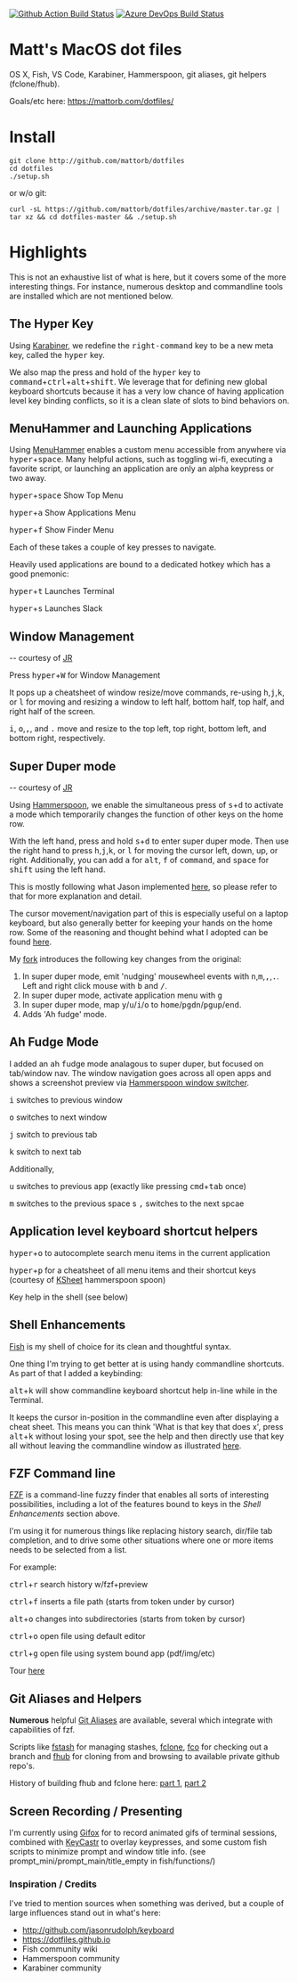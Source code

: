 [![Github Action Build Status](https://github.com/mattorb/dotfiles/workflows/install/badge.svg)](https://github.com/mattorb/dotfiles/actions?workflow=install) 
[![Azure DevOps Build Status](https://dev.azure.com/mattorb/dotfiles/_apis/build/status/mattorb.dotfiles?branchName=master)](https://dev.azure.com/mattorb/dotfiles/_build/latest?definitionId=1&branchName=master)

# Matt's MacOS dot files
OS X, Fish, VS Code, Karabiner, Hammerspoon, git aliases, git helpers (fclone/fhub).

Goals/etc here: https://mattorb.com/dotfiles/

# Install
```
git clone http://github.com/mattorb/dotfiles
cd dotfiles
./setup.sh
```
or w/o git:
```
curl -sL https://github.com/mattorb/dotfiles/archive/master.tar.gz | tar xz && cd dotfiles-master && ./setup.sh
```

# Highlights
This is not an exhaustive list of what is here, but it covers some of the more interesting things.  For instance, numerous desktop and commandline tools are installed which are not mentioned below.

## The Hyper Key
Using [Karabiner](https://pqrs.org/osx/karabiner/), we redefine the <kbd>right-command</kbd> key to be a new meta key, called the <kbd>hyper</kbd> key.   

We also map the press and hold of the <kbd>hyper</kbd> key to <kbd>command</kbd>+<kbd>ctrl</kbd>+<kbd>alt</kbd>+<kbd>shift</kbd>. We leverage that for defining new global keyboard shortcuts because it has a very low chance of having application level key binding conflicts, so it is a clean slate of slots to bind behaviors on.

## MenuHammer and Launching Applications
Using [MenuHammer](https://github.com/FryJay/MenuHammer) enables a custom menu accessible from anywhere via <kbd>hyper</kbd>+<kbd>space</kbd>.   Many helpful actions, such as toggling wi-fi, executing a favorite script, or launching an application are only an alpha keypress or two away.

<kbd>hyper</kbd>+<kbd>space</kbd> Show Top Menu

<kbd>hyper</kbd>+<kbd>a</kbd> Show Applications Menu

<kbd>hyper</kbd>+<kbd>f</kbd> Show Finder Menu

Each of these takes a couple of key presses to navigate.   

Heavily used applications are bound to a dedicated hotkey which has a good pnemonic: 

<kbd>hyper</kbd>+<kbd>t</kbd> Launches Terminal

<kbd>hyper</kbd>+<kbd>s</kbd> Launches Slack

## Window Management
-- courtesy of [JR](https://github.com/jasonrudolph/keyboard/)

Press <kbd>hyper</kbd>+<kbd>W</kbd> for Window Management 

It pops up a cheatsheet of window resize/move commands, re-using <kbd>h</kbd>,<kbd>j</kbd>,<kbd>k</kbd>, or <kbd>l</kbd> for moving and resizing a window to left half, bottom half, top half, and right half of the screen. 

<kbd>i</kbd>, <kbd>o</kbd>,<kbd>,</kbd>, and <kbd>.</kbd> move and resize to the top left, top right, bottom left, and bottom right, respectively.

## Super Duper mode
-- courtesy of [JR](https://github.com/jasonrudolph/keyboard/)

Using [Hammerspoon](https://www.hammerspoon.org), we enable the simultaneous press of <kbd>s</kbd>+<kbd>d</kbd> to activate a mode which temporarily changes the function of other keys on the home row.

With the left hand, press and hold <kbd>s</kbd>+<kbd>d</kbd> to enter super duper mode.  Then use the right hand to press <kbd>h</kbd>,<kbd>j</kbd>,<kbd>k</kbd>, or <kbd>l</kbd> for moving the cursor left, down, up, or right.  Additionally, you can add <kbd>a</kbd> for <kbd>alt</kbd>, <kbd>f</kbd> of <kbd>command</kbd>, and <kbd>space</kbd> for <kbd>shift</kbd> using the left hand.

This is mostly following what Jason implemented [here](https://github.com/jasonrudolph/keyboard/), so please refer to that for more explanation and detail.

The cursor movement/navigation part of this is especially useful on a laptop keyboard, but also generally better for keeping your hands on the home row.  Some of the reasoning and thought behind what I adopted can be found [here](https://mattorb.com/level-up-shortcuts-hammerspoon-home-row/).

My [fork](https://github.com/mattorb/keyboard) introduces the following key changes from the original:
1. In super duper mode, emit 'nudging' mousewheel events with <kbd>n</kbd>,<kbd>m</kbd>,<kbd>,</kbd>,<kbd>.</kbd>.  Left and right click mouse with <kbd>b</kbd> and <kbd>/</kbd>.
2. In super duper mode, activate application menu with <kbd>g</kbd>
3. In super duper mode, map <kbd>y</kbd>/<kbd>u</kbd>/<kbd>i</kbd>/<kbd>o</kbd> to <kbd>home</kbd>/<kbd>pgdn</kbd>/<kbd>pgup</kbd>/<kbd>end</kbd>.
4. Adds 'Ah fudge' mode.

## Ah Fudge Mode
I added an <kbd>a</kbd>h <kbd>f</kbd>udge mode analagous to super duper, 
but focused on tab/window nav. The window navigation goes across all open apps and shows a screenshot preview via [Hammerspoon window switcher](https://www.hammerspoon.org/docs/hs.window.switcher.html).

<kbd>i</kbd> switches to previous window

<kbd>o</kbd> switches to next window 

<kbd>j</kbd> switch to previous tab

<kbd>k</kbd> switch to next tab

Additionally, 

<kbd>u</kbd> switches to previous app (exactly like pressing <kbd>cmd</kbd>+<kbd>tab</kbd> once)

<kbd>m</kbd> switches to the previous space
s
<kbd>,</kbd> switches to the next spcae


## Application level keyboard shortcut helpers

<kbd>hyper</kbd>+<kbd>o</kbd> to autocomplete search menu items in the current application

<kbd>hyper</kbd>+<kbd>p</kbd> for a cheatsheet of all menu items and their shortcut keys  (courtesy of [KSheet](https://www.hammerspoon.org/Spoons/KSheet.html) hammerspoon spoon)

Key help in the shell (see below)

## Shell Enhancements
[Fish](https://www.fishshell.com) is my shell of choice for its clean and thoughtful syntax.

One thing I'm trying to get better at is using handy commandline shortcuts.  As part of that I added a keybinding:

<kbd>alt</kbd>+<kbd>k</kbd> will show commandline keyboard shortcut help in-line while in the Terminal.   

It keeps the cursor in-position in the commandline even after displaying a cheat sheet.  This means you can think 'What is that key that does x', press <kbd>alt</kbd>+<kbd>k</kbd> without losing your spot, see the help and then directly use that key all without leaving the commandline window as illustrated [here](https://mattorb.com/level-up-shortcuts-and-the-hyper-key/).

## FZF Command line  
[FZF](https://github.com/junegunn/fzf) is a command-line fuzzy finder that enables all sorts of interesting possibilities, including a lot of the features bound to keys in the *Shell Enhancements* section above.

I'm using it for numerous things like replacing history search, dir/file tab completion, and to drive some other situations where one or more items needs to be selected from a list. 

For example:

<kbd>ctrl</kbd>+<kbd>r</kbd> search history w/fzf+preview

<kbd>ctrl</kbd>+<kbd>f</kbd> inserts a file path (starts from token under by cursor)

<kbd>alt</kbd>+<kbd>o</kbd>	changes into subdirectories (starts from token by cursor)

<kbd>ctrl</kbd>+<kbd>o</kbd> open file using default editor

<kbd>ctrl</kbd>+<kbd>g</kbd> open file using system bound app (pdf/img/etc)


Tour [here](https://mattorb.com/the-many-faces-of-fzf/)

## Git Aliases and Helpers
**Numerous** helpful [Git Aliases](git/.gitaliases) are available, several which integrate with capabilities of fzf.

Scripts like [fstash](bin/fstash) for managing stashes, [fclone](fish/functions/fclone.fish), [fco](fish/functions/fco.fish) for checking out a branch and [fhub](fish/functions/fhub.fish) for cloning from and browsing to available private github repo's.  

History of building fhub and fclone here:  [part 1](https://mattorb.com/fuzzy-find-github-repository/), [part 2](https://mattorb.com/fuzzy-find-a-github-repository-part-deux/)

## Screen Recording / Presenting
I'm currently using [Gifox](https://gifox.io) for to record animated gifs of terminal sessions, combined with [KeyCastr](https://github.com/keycastr/keycastr) to overlay keypresses, and some custom fish scripts to minimize prompt and window title info. (see prompt_mini/prompt_main/title_empty in fish/functions/)

### Inspiration / Credits
I've tried to mention sources when something was derived, but a couple of large influences stand out in what's here:
* http://github.com/jasonrudolph/keyboard
* https://dotfiles.github.io
* Fish community wiki
* Hammerspoon community
* Karabiner community

